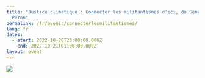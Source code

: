 ```yaml
---
title: "Justice climatique : Connecter les militantismes d'ici, du Sénégal et du
  Pérou"
permalink: /fr/avenir/connecterlesmilitantismes/
lang: fr
dates:
  - start: 2022-10-20T23:00:00.000Z
    end: 2022-10-21T01:00:00.000Z
layout: event
---
```

![](/media/200822_600x200_v2.png)